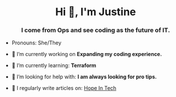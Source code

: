 <h1 align="center">Hi 👋, I'm Justine</h1>
<h3 align="center">I come from Ops and see coding as the future of IT.</h3>

-  Pronouns: She/They

- 🔭 I’m currently working on **Expanding my coding experience.**

- 🌱 I’m currently learning: **Terraform**

- 🤝 I’m looking for help with: **I am always looking for pro tips.**

- 📝 I regularly write articles on: [Hope In Tech](https://www.hopeintech.com/)

<!--
**JustineCodes/JustineCodes** is a ✨ _special_ ✨ repository because its `README.md` (this file) appears on your GitHub profile.
- 👯 I’m looking to collaborate on ...
- 💬 Ask me about ...
- 📫 How to reach me: ...

- ⚡ Fun fact: ...
-->
